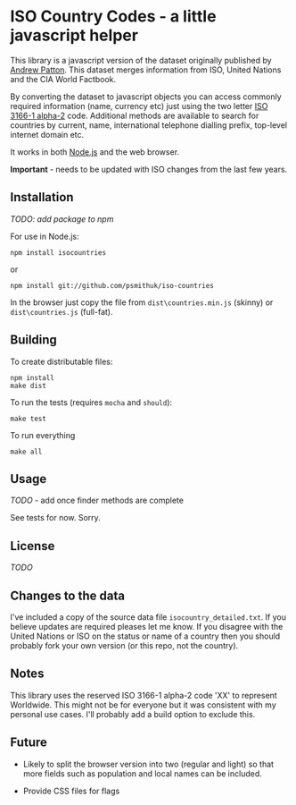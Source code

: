 # ISO Country Codes - a little javascript helper

This library is a javascript version of the dataset originally published by [Andrew Patton](http://www.andrewpatton.com/countrylist.html). This dataset merges information from ISO, United Nations and the CIA World Factbook.

By converting the dataset to javascript objects you can access commonly required information (name, currency etc) just using the two letter [ISO 3166-1 alpha-2](http://wikipedia.org/wiki/ISO_3166-1_alpha-2) code. Additional methods are available to search for countries by current, name, international telephone dialling prefix, top-level internet domain etc.

It works in both [Node.js](http://nodejs.org) and the web browser.

**Important** - needs to be updated with ISO changes from the last few years.

## Installation

_TODO: add package to npm_

For use in Node.js:

    npm install isocountries

or

    npm install git://github.com/psmithuk/iso-countries

In the browser just copy the file from `dist\countries.min.js` (skinny) or `dist\countries.js` (full-fat).

## Building

To create distributable files:

    npm install
    make dist

To run the tests (requires `mocha` and `should`):

    make test

To run everything

    make all


## Usage

_TODO_ - add once finder methods are complete

See tests for now. Sorry.

## License

_TODO_

## Changes to the data

I've included a copy of the source data file `isocountry_detailed.txt`. If you believe updates are required pleases let me know. If you disagree with the United Nations or ISO on the status or name of a country then you should probably fork your own version (or this repo, not the country).

## Notes

This library uses the reserved ISO 3166-1 alpha-2 code 'XX' to represent Worldwide. This might not be for everyone but it was consistent with my personal use cases. I'll probably add a build option to exclude this.

## Future

* Likely to split the browser version into two (regular and light) so that more fields such as population and local names can be included.

* Provide CSS files for flags



